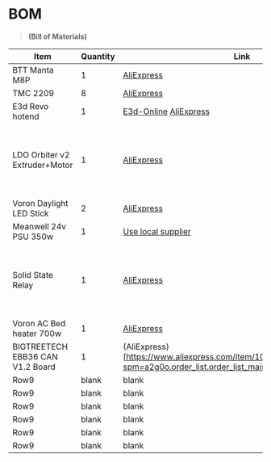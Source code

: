 # BOM
> **(Bill of Materials)**


|Item  |Quantity  |Link  |Comments  |
|---------|---------|-------|---------|
|BTT Manta M8P     |     1    |  [AliExpress](http://aliexpress.com/)   |Required|
|TMC 2209     | 8        |       [AliExpress](http://aliexpress.com/)    |Required|
|E3d Revo hotend    |      1   | [E3d-Online](https://e3d-online.com/blogs/news/rapidchangerevo) [AliExpress](https://www.aliexpress.com/item/1005007087705038.html?spm=a2g0o.productlist.0.0.3102hxtqhxtqgs&mp=1)         |Required|
|LDO Orbiter v2 Extruder+Motor    |      1   |     [AliExpress](https://www.aliexpress.com/item/1005007651018628.html?spm=a2g0o.detail.0.0.6e63CXNICXNIle&mp=1)    |Must have hardened gears and nema 14 high temp pancake motor|
|Voron Daylight LED Stick     |     2    |    [AliExpress](https://www.aliexpress.com/item/1005005913975209.html?spm=a2g0o.order_list.order_list_main.53.20381802qciXir)    |Optional |
|Meanwell 24v PSU 350w     |     1    |  [Use local supplier](RS) |Use HQ PSU|
|Solid State Relay     |   1      |   [AliExpress](http://aliexpress.com/)   |Required, if using copy relays from AL, replace with Local Originals|
|Voron AC Bed heater 700w      |       1  |   [AliExpress](https://www.aliexpress.com/item/1005005042572667.html?spm=a2g0o.order_list.order_list_main.189.a64a1802XRmQyP)      |  |Required|
|BIGTREETECH EBB36  CAN V1.2 Board  |      1   |  (AliExpress)[https://www.aliexpress.com/item/1005004243206192.html?spm=a2g0o.order_list.order_list_main.70.21ef18026XvCfN]       |  blank   |
|Row9     |      blank   |  blank       |  blank   |
|Row9     |      blank   |  blank       |  blank   |
|Row9     |      blank   |  blank       |  blank   |
|Row9     |      blank   |  blank       |  blank   |
|Row9     |      blank   |  blank       |  blank   |
|Row9     |      blank   |  blank       |  blank   |